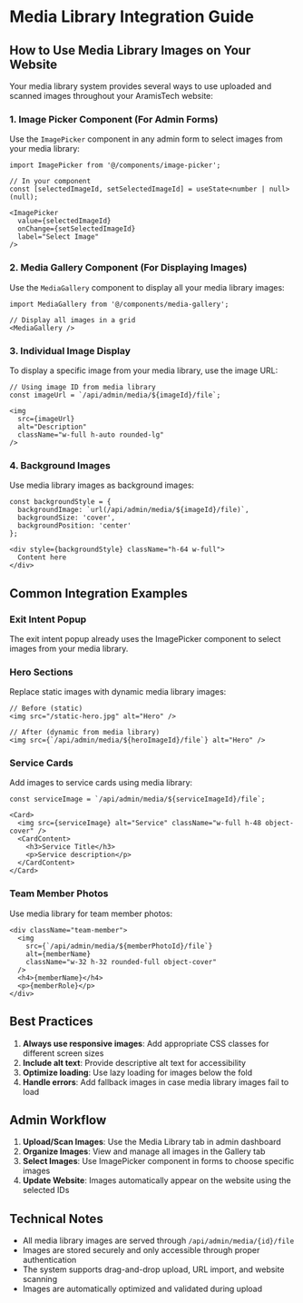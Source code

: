 # Media Library Integration Guide

## How to Use Media Library Images on Your Website

Your media library system provides several ways to use uploaded and scanned images throughout your AramisTech website:

### 1. Image Picker Component (For Admin Forms)

Use the `ImagePicker` component in any admin form to select images from your media library:

```tsx
import ImagePicker from '@/components/image-picker';

// In your component
const [selectedImageId, setSelectedImageId] = useState<number | null>(null);

<ImagePicker
  value={selectedImageId}
  onChange={setSelectedImageId}
  label="Select Image"
/>
```

### 2. Media Gallery Component (For Displaying Images)

Use the `MediaGallery` component to display all your media library images:

```tsx
import MediaGallery from '@/components/media-gallery';

// Display all images in a grid
<MediaGallery />
```

### 3. Individual Image Display

To display a specific image from your media library, use the image URL:

```tsx
// Using image ID from media library
const imageUrl = `/api/admin/media/${imageId}/file`;

<img 
  src={imageUrl} 
  alt="Description"
  className="w-full h-auto rounded-lg"
/>
```

### 4. Background Images

Use media library images as background images:

```tsx
const backgroundStyle = {
  backgroundImage: `url(/api/admin/media/${imageId}/file)`,
  backgroundSize: 'cover',
  backgroundPosition: 'center'
};

<div style={backgroundStyle} className="h-64 w-full">
  Content here
</div>
```

## Common Integration Examples

### Exit Intent Popup
The exit intent popup already uses the ImagePicker component to select images from your media library.

### Hero Sections
Replace static images with dynamic media library images:

```tsx
// Before (static)
<img src="/static-hero.jpg" alt="Hero" />

// After (dynamic from media library)
<img src={`/api/admin/media/${heroImageId}/file`} alt="Hero" />
```

### Service Cards
Add images to service cards using media library:

```tsx
const serviceImage = `/api/admin/media/${serviceImageId}/file`;

<Card>
  <img src={serviceImage} alt="Service" className="w-full h-48 object-cover" />
  <CardContent>
    <h3>Service Title</h3>
    <p>Service description</p>
  </CardContent>
</Card>
```

### Team Member Photos
Use media library for team member photos:

```tsx
<div className="team-member">
  <img 
    src={`/api/admin/media/${memberPhotoId}/file`}
    alt={memberName}
    className="w-32 h-32 rounded-full object-cover"
  />
  <h4>{memberName}</h4>
  <p>{memberRole}</p>
</div>
```

## Best Practices

1. **Always use responsive images**: Add appropriate CSS classes for different screen sizes
2. **Include alt text**: Provide descriptive alt text for accessibility
3. **Optimize loading**: Use lazy loading for images below the fold
4. **Handle errors**: Add fallback images in case media library images fail to load

## Admin Workflow

1. **Upload/Scan Images**: Use the Media Library tab in admin dashboard
2. **Organize Images**: View and manage all images in the Gallery tab
3. **Select Images**: Use ImagePicker component in forms to choose specific images
4. **Update Website**: Images automatically appear on the website using the selected IDs

## Technical Notes

- All media library images are served through `/api/admin/media/{id}/file`
- Images are stored securely and only accessible through proper authentication
- The system supports drag-and-drop upload, URL import, and website scanning
- Images are automatically optimized and validated during upload